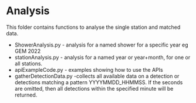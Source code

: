 # Analysis 

This folder contains functions to analyse the single station and matched data.

* ShowerAnalysis.py - analysis for a named shower for a specific year eg GEM 2022
* stationAnalysis.py - analysis for a named year or year+month, for one or all stations. 
* apiExampleCode.py - examples showing how to use the APIs
* gatherDetectionData.py -collects all available data on a detection or detections matching a pattern YYYYMMDD_HHMMSS. If the seconds are omitted, then all detections within the specified minute will be returned. 
 
